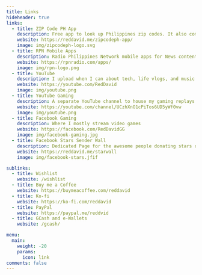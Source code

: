 ```yaml
---
title: Links
hideheader: true
links:
  - title: ZIP Code PH App
    description: Free app to look up Philippines zip codes. It also comes with trivias
    website: https://reddavid.me/zipcodeph-app/
    image: img/zipcodeph-logo.svg
  - title: RPN Mobile Apps
    description: Radio Philippines Network mobile apps for News content and Audio streams
    website: https://rpnradio.com/apps/
    image: img/rpn-logo.png
  - title: YouTube
    description: I upload when I can about tech, life vlogs, and music covers
    website: https://youtube.com/RedDavid
    image: img/youtube.png
  - title: YouTube Gaming
    description: A separate YouTube channel to house my gaming replays and contents
    website: https://youtube.com/channel/UCzhXnO1cPiTos6UD5yWf0vw
    image: img/youtube.png
  - title: Facebook Gaming
    description: Where I mostly stream video games
    website: https://facebook.com/RedDavidGG
    image: img/facebook-gaming.jpg
  - title: Facebook Stars Sender Wall
    description: Dedicated Page for the awesome people donating stars on my livestreams
    website: https://reddavid.me/starwall
    image: img/facebook-stars.jfif

sublinks:
  - title: Wishlist
    website: /wishlist
  - title: Buy me a Coffee
    website: https://buymeacoffee.com/reddavid
  - title: Ko-fi
    website: https://ko-fi.com/reddavid
  - title: PayPal
    website: https://paypal.me/reddvid
  - title: GCash and e-Wallets
    website: /gcash/

menu:
  main:
    weight: -20
    params:
      icon: link
comments: false
---
```

